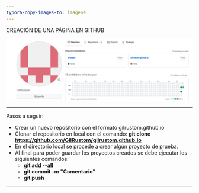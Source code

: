 ```yaml
---
typora-copy-images-to: imagene
---
```


CREACIÓN DE UNA PÁGINA EN GITHUB



![](../imagenes/c1.png)



---



Pasos a seguir:

- Crear un nuevo repositorio con el formato gilrustom.github.io 
- Clonar el repositorio en local con el comando: **git clone https://github.com/GilRustom/gilrustom.github.io**
- En el directorio local se procede a crear algún proyecto de prueba.
- Al final para poder guardar los proyectos creados se debe ejecutar los siguientes comandos:
  - **git add --all**
  - **git commit -m "Comentario"**
  - **git push**



---

